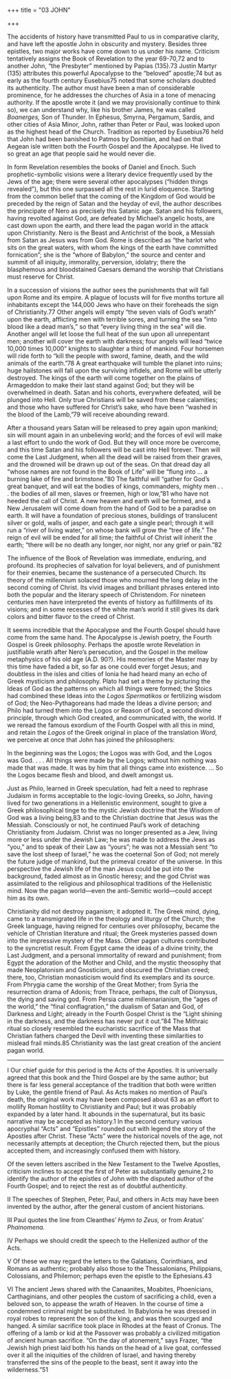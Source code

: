 +++
title = "03 JOHN"

+++

The accidents of history have transmitted Paul to us in comparative clarity, and have left the apostle John in obscurity and mystery. Besides three epistles, two major works have come down to us under his name. Criticism tentatively assigns the Book of Revelation to the year 69-70,72 and to another John, “the Presbyter” mentioned by Papias \(135\).73 Justin Martyr \(135\) attributes this powerful Apocalypse to the “beloved” apostle;74 but as early as the fourth century Eusebius75 noted that some scholars doubted its authenticity. The author must have been a man of considerable prominence, for he addresses the churches of Asia in a tone of menacing authority. If the apostle wrote it \(and we may provisionally continue to think so\), we can understand why, like his brother James, he was called *Boanerges,* Son of Thunder. In Ephesus, Smyrna, Pergamum, Sardis, and other cities of Asia Minor, John, rather than Peter or Paul, was looked upon as the highest head of the Church. Tradition as reported by Eusebius76 held that John had been banished to Patmos by Domitian, and had on that Aegean isle written both the Fourth Gospel and the Apocalypse. He lived to so great an age that people said he would never die.

In form Revelation resembles the books of Daniel and Enoch. Such prophetic-symbolic visions were a literary device frequently used by the Jews of the age; there were several other apocalypses \(“hidden things revealed”\), but this one surpassed all the rest in lurid eloquence. Starting from the common belief that the coming of the Kingdom of God would be preceded by the reign of Satan and the heyday of evil, the author describes the principate of Nero as precisely this Satanic age. Satan and his followers, having revolted against God, are defeated by Michael’s angelic hosts, are cast down upon the earth, and there lead the pagan world in the attack upon Christianity. Nero is the Beast and Antichrist of the book, a Messiah from Satan as Jesus was from God. Rome is described as “the harlot who sits on the great waters, with whom the kings of the earth have committed fornication”; she is the “whore of Babylon,” the source and center and summit of all iniquity, immorality, perversion, idolatry; there the blasphemous and bloodstained Caesars demand the worship that Christians must reserve for Christ.

In a succession of visions the author sees the punishments that will fall upon Rome and its empire. A plague of locusts will for five months torture all inhabitants except the 144,000 Jews who have on their foreheads the sign of Christianity.77 Other angels will empty “the seven vials of God’s wrath” upon the earth, afflicting men with terrible sores, and turning the sea “into blood like a dead man’s,” so that “every living thing in the sea” will die. Another angel will let loose the full heat of the sun upon all unrepentant men; another will cover the earth with darkness; four angels will lead “twice 10,000 times 10,000” knights to slaughter a third of mankind. Four horsemen will ride forth to “kill the people with sword, famine, death, and the wild animals of the earth.”78 A great earthquake will tumble the planet into ruins; huge hailstones will fall upon the surviving infidels, and Rome will be utterly destroyed. The kings of the earth will come together on the plains of Armageddon to make their last stand against God; but they will be overwhelmed in death. Satan and his cohorts, everywhere defeated, will be plunged into Hell. Only true Christians will be saved from these calamities; and those who have suffered for Christ’s sake, who have been “washed in the blood of the Lamb,”79 will receive abounding reward.

After a thousand years Satan will be released to prey again upon mankind; sin will mount again in an unbelieving world; and the forces of evil will make a last effort to undo the work of God. But they will once more be overcome, and this time Satan and his followers will be cast into Hell forever. Then will come the Last Judgment, when all the dead will be raised from their graves, and the drowned will be drawn up out of the seas. On that dread day all “whose names are not found in the Book of Life” will be “flung into ... a burning lake of fire and brimstone.”80 The faithful will “gather for God’s great banquet, and will eat the bodies of kings, commanders, mighty men . . . the bodies of all men, slaves or freemen, high or low,”81 who have not heeded the call of Christ. A new heaven and earth will be formed, and a New Jerusalem will come down from the hand of God to be a paradise on earth. It will have a foundation of precious stones, buildings of translucent silver or gold, walls of jasper, and each gate a single pearl; through it will run a “river of living water,” on whose bank will grow the “tree of life.” The reign of evil will be ended for all time; the faithful of Christ will inherit the earth; “there will be no death any longer, nor night, nor any grief or pain.”82

The influence of the Book of Revelation was immediate, enduring, and profound. Its prophecies of salvation for loyal believers, and of punishment for their enemies, became the sustenance of a persecuted Church. Its theory of the millennium solaced those who mourned the long delay in the second coming of Christ. Its vivid images and brilliant phrases entered into both the popular and the literary speech of Christendom. For nineteen centuries men have interpreted the events of history as fulfillments of its visions; and in some recesses of the white man’s world it still gives its dark colors and bitter flavor to the creed of Christ.

It seems incredible that the Apocalypse and the Fourth Gospel should have come from the same hand. The Apocalypse is Jewish poetry, the Fourth Gospel is Greek philosophy. Perhaps the apostle wrote Revelation in justifiable wrath after Nero’s persecution, and the Gospel in the mellow metaphysics of his old age \(A.D. 90?\). His memories of the Master may by this time have faded a bit, so far as one could ever forget Jesus; and doubtless in the isles and cities of Ionia he had heard many an echo of Greek mysticism and philosophy. Plato had set a theme by picturing the Ideas of God as the patterns on which all things were formed; the Stoics had combined these Ideas into the *Logos Spermatikos* or fertilizing wisdom of God; the Neo-Pythagoreans had made the Ideas a divine person; and Philo had turned them into the Logos or Reason of God, a second divine principle, through which God created, and communicated with, the world. If we reread the famous exordium of the Fourth Gospel with all this in mind, and retain the *Logos* of the Greek original in place of the translation *Word,* we perceive at once that John has joined the philosophers:

In the beginning was the Logos; the Logos was with God, and the Logos was God. . . . All things were made by the Logos; without him nothing was made that was made. It was by him that all things came into existence. ... So the Logos became flesh and blood, and dwelt amongst us.

Just as Philo, learned in Greek speculation, had felt a need to rephrase Judaism in forms acceptable to the logic-loving Greeks, so John, having lived for two generations in a Hellenistic environment, sought to give a Greek philosophical tinge to the mystic Jewish doctrine that the Wisdom of God was a living being,83 and to the Christian doctrine that Jesus was the Messiah. Consciously or not, he continued Paul’s work of detaching Christianity from Judaism. Christ was no longer presented as a Jew, living more or less under the Jewish Law; he was made to address the Jews as “you,” and to speak of their Law as “yours”; he was not a Messiah sent “to save the lost sheep of Israel,” he was the coeternal Son of God; not merely the future judge of mankind, but the primeval creator of the universe. In this perspective the Jewish life of the man Jesus could be put into the background, faded almost as in Gnostic heresy; and the god Christ was assimilated to the religious and philosophical traditions of the Hellenistic mind. Now the pagan world—even the anti-Semitic world—could accept him as its own.

Christianity did not destroy paganism; it adopted it. The Greek mind, dying, came to a transmigrated life in the theology and liturgy of the Church; the Greek language, having reigned for centuries over philosophy, became the vehicle of Christian literature and ritual; the Greek mysteries passed down into the impressive mystery of the Mass. Other pagan cultures contributed to the syncretist result. From Egypt came the ideas of a divine trinity, the Last Judgment, and a personal immortality of reward and punishment; from Egypt the adoration of the Mother and Child, and the mystic theosophy that made Neoplatonism and Gnosticism, and obscured the Christian creed; there, too, Christian monasticism would find its exemplars and its source. From Phrygia came the worship of the Great Mother; from Syria the resurrection drama of Adonis; from Thrace, perhaps, the cult of Dionysus, the dying and saving god. From Persia came millennarianism, the “ages of the world,” the “final conflagration,” the dualism of Satan and God, of Darkness and Light; already in the Fourth Gospel Christ is the “Light shining in the darkness, and the darkness has never put it out.”84 The Mithraic ritual so closely resembled the eucharistic sacrifice of the Mass that Christian fathers charged the Devil with inventing these similarities to mislead frail minds.85 Christianity was the last great creation of the ancient pagan world.



* * *

I Our chief guide for this period is the Acts of the Apostles. It is universally agreed that this book and the Third Gospel are by the same author; but there is far less general acceptance of the tradition that both were written by Luke, the gentile friend of Paul. As Acts makes no mention of Paul’s death, the original work may have been composed about 63 as an effort to mollify Roman hostility to Christianity and Paul; but it was probably expanded by a later hand. It abounds in the supernatural, but its basic narrative may be accepted as history.1 In the second century various apocryphal “Acts” and “Epistles” rounded out with legend the story of the Apostles after Christ. These “Acts” were the historical novels of the age, not necessarily attempts at deception; the Church rejected them, but the pious accepted them, and increasingly confused them with history.

Of the seven letters ascribed in the New Testament to the Twelve Apostles, criticism inclines to accept the first of Peter as substantially genuine,2 to identify the author of the epistles of John with the disputed author of the Fourth Gospel; and to reject the rest as of doubtful authenticity.

II The speeches of Stephen, Peter, Paul, and others in Acts may have been invented by the author, after the general custom of ancient historians.

III Paul quotes the line from Cleanthes’ *Hymn to Zeus,* or from Aratus’ *Phainomena*.

IV Perhaps we should credit the speech to the Hellenized author of the Acts.

V Of these we may regard the letters to the Galatians, Corinthians, and Romans as authentic; probably also those to the Thessalonians, Philippians, Colossians, and Philemon; perhaps even the epistle to the Ephesians.43

VI The ancient Jews shared with the Canaanites, Moabites, Phoenicians, Carthaginians, and other peoples the custom of sacrificing a child, even a beloved son, to appease the wrath of Heaven. In the course of time a condemned criminal might be substituted. In Babylonia he was dressed in royal robes to represent the son of the king, and was then scourged and hanged. A similar sacrifice took place in Rhodes at the feast of Cronus. The offering of a lamb or kid at the Passover was probably a civilized mitigation of ancient human sacrifice. “On the day of atonement,” says Frazer, “the Jewish high priest laid both his hands on the head of a live goat, confessed over it all the iniquities of the children of Israel, and having thereby transferred the sins of the people to the beast, sent it away into the wilderness.”51

